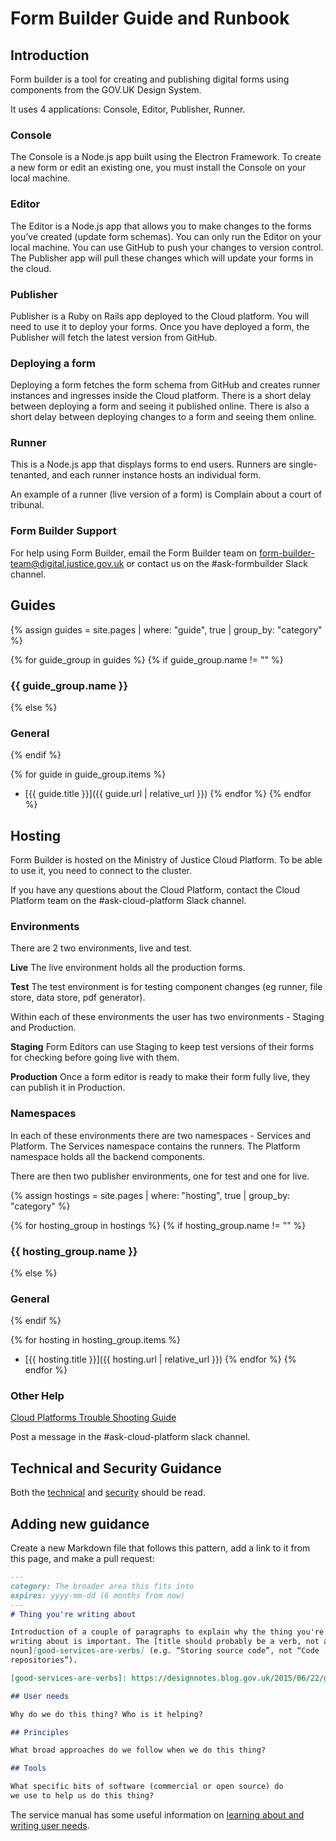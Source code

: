 # Form Builder Guide and Runbook

## Introduction

Form builder is a tool for creating and publishing digital forms using components from the GOV.UK Design System.

It uses 4 applications: Console, Editor, Publisher, Runner.

### Console
The Console is a Node.js app built using the Electron Framework. To create a new form or edit an existing one, you must install the Console on your local machine.

### Editor
The Editor is a Node.js app that allows you to make changes to the forms you’ve created (update form schemas). You can only run the Editor on your local machine. You can use GitHub to push your changes to version control. The Publisher app will pull these changes which will update your forms in the cloud.

### Publisher
Publisher is a Ruby on Rails app deployed to the Cloud platform. You will need to use it to deploy your forms. Once you have deployed a form, the Publisher will fetch the latest version from GitHub.

### Deploying a form
Deploying a form fetches the form schema from GitHub and creates runner instances and ingresses inside the Cloud platform. There is a short delay between deploying a form and seeing it published online. There is also a short delay between deploying changes to a form and seeing them online.

### Runner
This is a Node.js app that displays forms to end users. Runners are single-tenanted, and each runner instance hosts an individual form.

An example of a runner (live version of a form) is Complain about a court of tribunal.

### Form Builder Support
For help using Form Builder, email the Form Builder team on form-builder-team@digital.justice.gov.uk or contact us on the #ask-formbuilder Slack channel.

## Guides

{% assign guides = site.pages
  | where: "guide", true
  | group_by: "category" %}

{% for guide_group in guides %}
{% if guide_group.name != "" %}
### {{ guide_group.name }}
{% else %}
### General
{% endif %}

{% for guide in guide_group.items %}
- [{{ guide.title }}]({{ guide.url | relative_url }})
{% endfor %}
{% endfor %}

## Hosting
Form Builder is hosted on the Ministry of Justice Cloud Platform. To be able to use it, you need to connect to the cluster.

If you have any questions about the Cloud Platform, contact the Cloud Platform team on the #ask-cloud-platform Slack channel.

### Environments
There are 2 two environments, live and test.

**Live**
The live environment holds all the production forms.

**Test**
The test environment is for testing component changes (eg runner, file store, data store, pdf generator).

Within each of these environments the user has two environments - Staging and Production.

**Staging**
Form Editors can use Staging to keep test versions of their forms for checking before going live with them.

**Production**
Once a form editor is ready to make their form fully live, they can publish it in Production.

### Namespaces
In each of these environments there are two namespaces - Services and Platform. The Services namespace contains the runners. The Platform namespace holds all the backend components.

There are then two publisher environments, one for test and one for live.

{% assign hostings = site.pages
  | where: "hosting", true
  | group_by: "category" %}

{% for hosting_group in hostings %}
{% if hosting_group.name != "" %}
### {{ hosting_group.name }}
{% else %}
### General
{% endif %}

{% for hosting in hosting_group.items %}
- [{{ hosting.title }}]({{ hosting.url | relative_url }})
{% endfor %}
{% endfor %}

### Other Help
[Cloud Platforms Trouble Shooting Guide](https://user-guide.cloud-platform.service.justice.gov.uk/documentation/other-topics/troubleshooting.html#troubleshooting-guide])

Post a message in the #ask-cloud-platform slack channel.

## Technical and Security Guidance

Both the [technical](https://ministryofjustice.github.io/technical-guidance/) and [security](https://ministryofjustice.github.io/security-guidance/) should be read.

## Adding new guidance

Create a new Markdown file that follows this pattern, add a link to it
from this page, and make a pull request:

```markdown
---
category: The broader area this fits into
expires: yyyy-mm-dd (6 months from now)
---
# Thing you're writing about

Introduction of a couple of paragraphs to explain why the thing you're
writing about is important. The [title should probably be a verb, not a
noun][good-services-are-verbs] (e.g. “Storing source code”, not “Code
repositories”).

[good-services-are-verbs]: https://designnotes.blog.gov.uk/2015/06/22/good-services-are-verbs-2/

## User needs

Why do we do this thing? Who is it helping?

## Principles

What broad approaches do we follow when we do this thing?

## Tools

What specific bits of software (commercial or open source) do
we use to help us do this thing?
```

The service manual has some useful information on [learning about and writing user needs](https://www.gov.uk/service-manual/user-research/start-by-learning-user-needs).
